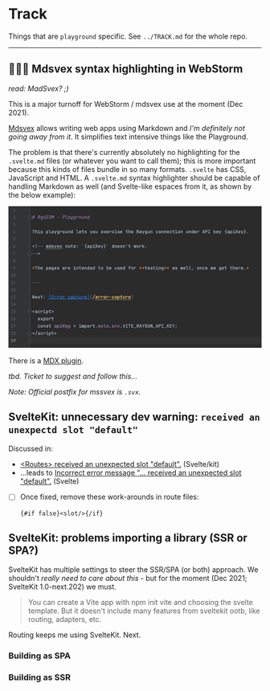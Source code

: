 # Track

Things that are `playground` specific. See `../TRACK.md` for the whole repo.

---

## 🦞🦞🦞 Mdsvex syntax highlighting in WebStorm

*read: MadSvex? ;)*

This is a major turnoff for WebStorm / mdsvex use at the moment (Dec 2021).

[Mdsvex](https://mdsvex.com) allows writing web apps using Markdown and *I'm definitely not going away from it*. It simplifies text intensive things like the Playground.

The problem is that there's currently absolutely no highlighting for the `.svelte.md` files (or whatever you want to call them); this is more important because this kinds of files bundle in so many formats. `.svelte` has CSS, JavaScript and HTML. A `.svelte.md` syntax highlighter should be capable of handling Markdown as well (and Svelte-like espaces from it, as shown by the below example):

![](./.images/webstorm-no-mdsvex.png)

There is a [MDX plugin](https://plugins.jetbrains.com/plugin/14944-mdx).

*tbd. Ticket to suggest and follow this...*

*Note: Official postfix for mssvex is `.svx`.*


## SvelteKit: unnecessary dev warning: `received an unexpectd slot "default"`

Discussed in:

- [&lt;Routes&gt; received an unexpected slot "default".](https://github.com/sveltejs/kit/issues/981) (Svelte/kit)
- ...leads to [Incorrect error message "... received an unexpected slot "default".](https://github.com/sveltejs/svelte/issues/6325) (Svelte)

- [ ] Once fixed, remove these work-arounds in route files:

   ```
   {#if false}<slot/>{/if}
   ```

## SvelteKit: problems importing a library (SSR or SPA?)

SvelteKit has multiple settings to steer the SSR/SPA (or both) approach. We shouldn't *really need to care about this* - but for the moment (Dec 2021; SvelteKit 1.0-next.202) we must.

>You can create a Vite app with npm init vite and choosing the svelte template. But it doesn't include many features from sveltekit ootb, like routing, adapters, etc.

Routing keeps me using SvelteKit. Next.

### Building as SPA


### Building as SSR


